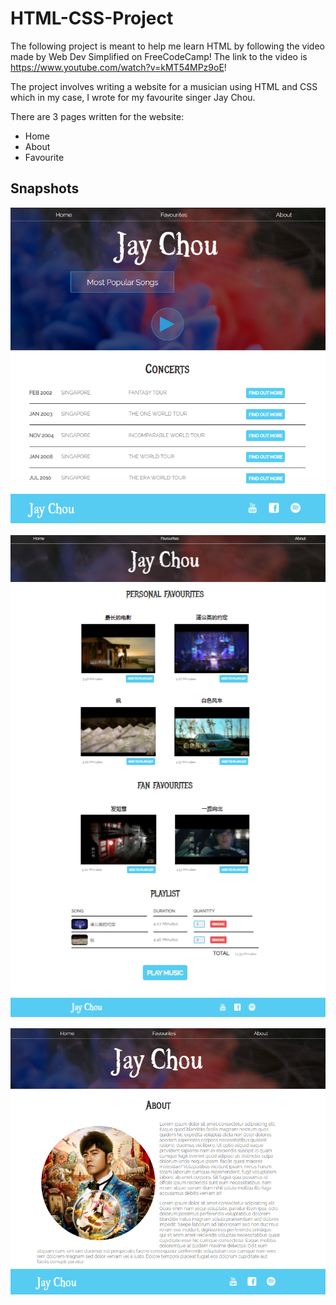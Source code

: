 # HTML-CSS-Project

The following project is meant to help me learn HTML by following the video made by Web Dev Simplified on FreeCodeCamp! The link to the video is https://www.youtube.com/watch?v=kMT54MPz9oE!

The project involves writing a website for a musician using HTML and CSS which in my case, I wrote for my favourite singer Jay Chou.

There are 3 pages written for the website:

- Home
- About
- Favourite

## Snapshots

![Home](/snapshots/Home.PNG)

![Favourite](/snapshots/Favourites.PNG)

![About](/snapshots/About.PNG)
